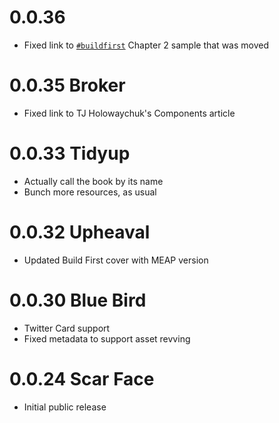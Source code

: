# 0.0.36

- Fixed link to [`#buildfirst`](http://bevacqua.io/bf) Chapter 2 sample that was moved

# 0.0.35 Broker

- Fixed link to TJ Holowaychuk's Components article

# 0.0.33 Tidyup

- Actually call the book by its name
- Bunch more resources, as usual

# 0.0.32 Upheaval

- Updated Build First cover with MEAP version

# 0.0.30 Blue Bird

- Twitter Card support
- Fixed metadata to support asset revving

# 0.0.24 Scar Face

- Initial public release
